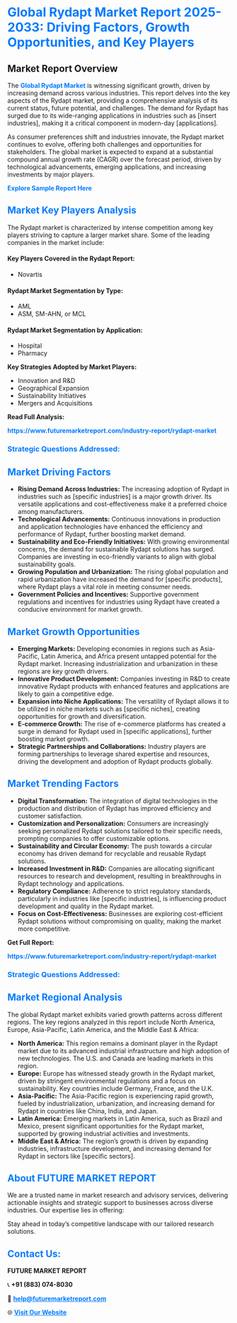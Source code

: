 <h1 style="color: #007BFF;">Global Rydapt Market Report 2025-2033: Driving Factors, Growth Opportunities, and Key Players</h1>

<section id="overview">
<h2>Market Report Overview</h2>
<p>The <a href="https://www.futuremarketreport.com/industry-report/rydapt-market" style="color: #007BFF; text-decoration: none;"><strong>Global Rydapt Market</strong></a> is witnessing significant growth, driven by increasing demand across various industries. This report delves into the key aspects of the Rydapt market, providing a comprehensive analysis of its current status, future potential, and challenges. The demand for Rydapt has surged due to its wide-ranging applications in industries such as [insert industries], making it a critical component in modern-day [applications].</p>
<p>As consumer preferences shift and industries innovate, the Rydapt market continues to evolve, offering both challenges and opportunities for stakeholders. The global market is expected to expand at a substantial compound annual growth rate (CAGR) over the forecast period, driven by technological advancements, emerging applications, and increasing investments by major players.</p>
</section>

<section id="overview">
<p><a href="https://www.futuremarketreport.com/request-sample/reportId=28058" style="color: #007BFF; text-decoration: none;"><strong>Explore Sample Report Here</strong></a></p>
</section>

<section id="key-players">
<h2 style="color: #007BFF;">Market Key Players Analysis</h2>
<p>The Rydapt market is characterized by intense competition among key players striving to capture a larger market share. Some of the leading companies in the market include:</p>
<h4>Key Players Covered in the Rydapt Report:</h4>
<ul><li>Novartis</li></ul>
<h4>Rydapt Market Segmentation by Type:</h4>
<ul><li>AML</li><li>ASM, SM-AHN, or MCL</li></ul>

<h4>Rydapt Market Segmentation by Application:</h4>
<ul><li>Hospital</li><li>Pharmacy</li></ul>
<p><strong>Key Strategies Adopted by Market Players:</strong></p>
<ul>
<li>Innovation and R&D</li>
<li>Geographical Expansion</li>
<li>Sustainability Initiatives</li>
<li>Mergers and Acquisitions</li>
</ul>
</section>

<section>
<p><strong>Read Full Analysis: </strong></p><a href="https://www.futuremarketreport.com/industry-report/rydapt-market" style="color: #007BFF; text-decoration: none;"><strong>https://www.futuremarketreport.com/industry-report/rydapt-market</strong></a>
<h3 style="color: #007BFF;">Strategic Questions Addressed:</h3>
</section>

<section id="driving-factors">
<h2 style="color: #007BFF;">Market Driving Factors</h2>
<ul>
<li><strong>Rising Demand Across Industries:</strong> The increasing adoption of Rydapt in industries such as [specific industries] is a major growth driver. Its versatile applications and cost-effectiveness make it a preferred choice among manufacturers.</li>
<li><strong>Technological Advancements:</strong> Continuous innovations in production and application technologies have enhanced the efficiency and performance of Rydapt, further boosting market demand.</li>
<li><strong>Sustainability and Eco-Friendly Initiatives:</strong> With growing environmental concerns, the demand for sustainable Rydapt solutions has surged. Companies are investing in eco-friendly variants to align with global sustainability goals.</li>
<li><strong>Growing Population and Urbanization:</strong> The rising global population and rapid urbanization have increased the demand for [specific products], where Rydapt plays a vital role in meeting consumer needs.</li>
<li><strong>Government Policies and Incentives:</strong> Supportive government regulations and incentives for industries using Rydapt have created a conducive environment for market growth.</li>
</ul>
</section>

<section id="growth-opportunities">
<h2 style="color: #007BFF;">Market Growth Opportunities</h2>
<ul>
<li><strong>Emerging Markets:</strong> Developing economies in regions such as Asia-Pacific, Latin America, and Africa present untapped potential for the Rydapt market. Increasing industrialization and urbanization in these regions are key growth drivers.</li>
<li><strong>Innovative Product Development:</strong> Companies investing in R&D to create innovative Rydapt products with enhanced features and applications are likely to gain a competitive edge.</li>
<li><strong>Expansion into Niche Applications:</strong> The versatility of Rydapt allows it to be utilized in niche markets such as [specific niches], creating opportunities for growth and diversification.</li>
<li><strong>E-commerce Growth:</strong> The rise of e-commerce platforms has created a surge in demand for Rydapt used in [specific applications], further boosting market growth.</li>
<li><strong>Strategic Partnerships and Collaborations:</strong> Industry players are forming partnerships to leverage shared expertise and resources, driving the development and adoption of Rydapt products globally.</li>
</ul>
</section>

<section id="trending-factors">
<h2 style="color: #007BFF;">Market Trending Factors</h2>
<ul>
<li><strong>Digital Transformation:</strong> The integration of digital technologies in the production and distribution of Rydapt has improved efficiency and customer satisfaction.</li>
<li><strong>Customization and Personalization:</strong> Consumers are increasingly seeking personalized Rydapt solutions tailored to their specific needs, prompting companies to offer customizable options.</li>
<li><strong>Sustainability and Circular Economy:</strong> The push towards a circular economy has driven demand for recyclable and reusable Rydapt solutions.</li>
<li><strong>Increased Investment in R&D:</strong> Companies are allocating significant resources to research and development, resulting in breakthroughs in Rydapt technology and applications.</li>
<li><strong>Regulatory Compliance:</strong> Adherence to strict regulatory standards, particularly in industries like [specific industries], is influencing product development and quality in the Rydapt market.</li>
<li><strong>Focus on Cost-Effectiveness:</strong> Businesses are exploring cost-efficient Rydapt solutions without compromising on quality, making the market more competitive.</li>
</ul>
</section>

<section>
<p><strong>Get Full Report: </strong></p><a href="https://www.futuremarketreport.com/industry-report/rydapt-market" style="color: #007BFF; text-decoration: none;"><strong>https://www.futuremarketreport.com/industry-report/rydapt-market</strong></a>
<h3 style="color: #007BFF;">Strategic Questions Addressed:</h3>
</section>


<section id="regional-analysis">
<h2 style="color: #007BFF;">Market Regional Analysis</h2>
<p>The global Rydapt market exhibits varied growth patterns across different regions. The key regions analyzed in this report include North America, Europe, Asia-Pacific, Latin America, and the Middle East & Africa:</p>
<ul>
<li><strong>North America:</strong> This region remains a dominant player in the Rydapt market due to its advanced industrial infrastructure and high adoption of new technologies. The U.S. and Canada are leading markets in this region.</li>
<li><strong>Europe:</strong> Europe has witnessed steady growth in the Rydapt market, driven by stringent environmental regulations and a focus on sustainability. Key countries include Germany, France, and the U.K.</li>
<li><strong>Asia-Pacific:</strong> The Asia-Pacific region is experiencing rapid growth, fueled by industrialization, urbanization, and increasing demand for Rydapt in countries like China, India, and Japan.</li>
<li><strong>Latin America:</strong> Emerging markets in Latin America, such as Brazil and Mexico, present significant opportunities for the Rydapt market, supported by growing industrial activities and investments.</li>
<li><strong>Middle East & Africa:</strong> The region’s growth is driven by expanding industries, infrastructure development, and increasing demand for Rydapt in sectors like [specific sectors].</li>
</ul>
</section>

<footer>
<h2 style="color: #007BFF;">About FUTURE MARKET REPORT</h2>
<p>We are a trusted name in market research and advisory services, delivering actionable insights and strategic support to businesses across diverse industries. Our expertise lies in offering:</p>

<p>Stay ahead in today’s competitive landscape with our tailored research solutions.</p>

<h2 style="color: #007BFF;">Contact Us:</h2>
<p><strong>FUTURE MARKET REPORT</strong></p>
<p>📞 <strong>+91 (883) 074-8030</strong></p>
<p>📧 <strong><a href="mailto:help@futuremarketreport.com" style="color: #007BFF;">help@futuremarketreport.com</a></strong></p>
<p>🌐 <strong><a href="https://www.futuremarketreport.com/" style="color: #007BFF;">Visit Our Website</a></strong></p>
</footer>